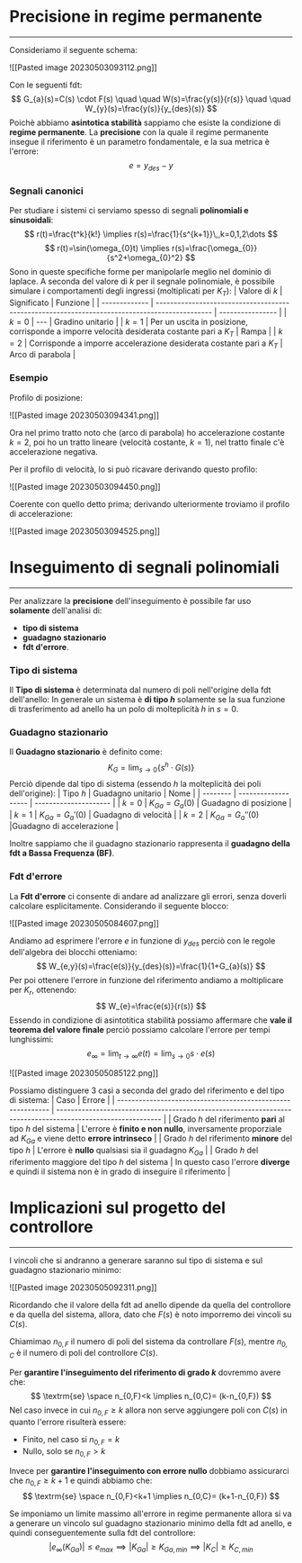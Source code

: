 # Precisione in regime permanente
---
Consideriamo il seguente schema:

![[Pasted image 20230503093112.png]]

Con le seguenti fdt:
$$
G_{a}(s)=C(s) \cdot F(s) \quad \quad W(s)=\frac{y(s)}{r(s)} \quad \quad W_{y}(s)=\frac{y(s)}{y_{des}(s)}
$$
Poichè abbiamo **asintotica stabilità** sappiamo che esiste la condizione di **regime permanente**. La **precisione** con la quale il regime permanente insegue il riferimento è un parametro fondamentale, e la sua metrica è l'errore:
$$
e=y_{des}-y
$$
### Segnali canonici

Per studiare i sistemi ci serviamo spesso di segnali **polinomiali e sinusoidali**:
$$
r(t)=\frac{t^k}{k!} \implies r(s)=\frac{1}{s^{k+1}}\,,k=0,1,2\dots
$$
$$
r(t)=\sin(\omega_{0}t) \implies r(s)=\frac{\omega_{0}}{s^2+\omega_{0}^2}
$$
Sono in queste specifiche forme per manipolarle meglio nel dominio di laplace.
A seconda del valore di $k$ per il segnale polinomiale, è possibile simulare i comportamenti degli ingressi (moltiplicati per $K_{T}$):
| Valore di $k$ | Significato                                                                                   | Funzione         |
| ------------- | --------------------------------------------------------------------------------------------- | ---------------- |
| $k=0$         | ---                                                                                           | Gradino unitario |
| $k=1$         | Per un uscita in posizione, corrisponde a imporre velocità desiderata costante pari a $K_{T}$ | Rampa            |
| $k=2$         | Corrisponde a imporre accelerazione desiderata costante pari a $K_{T}$                        | Arco di parabola                 |

### Esempio

Profilo di posizione:

![[Pasted image 20230503094341.png]]

Ora nel primo tratto noto che (arco di parabola) ho accelerazione costante $k=2$, poi ho un tratto lineare (velocità costante, $k=1$), nel tratto finale c'è accelerazione negativa.

Per il profilo di velocità, lo si può ricavare derivando questo profilo:

![[Pasted image 20230503094450.png]]

Coerente con quello detto prima; derivando ulteriormente troviamo il profilo di accelerazione:

![[Pasted image 20230503094525.png]]



# Inseguimento di segnali polinomiali
---
Per analizzare la **precisione** dell'inseguimento è possibile far uso **solamente** dell'analisi di: 
- **tipo di sistema** 
- **guadagno stazionario**
- **fdt d'errore**.

### Tipo di sistema

Il **Tipo di sistema** è determinata dal numero di poli nell'origine della fdt dell'anello: In generale un sistema è **di tipo $h$** solamente se la sua funzione di trasferimento ad anello ha un polo di molteplicità $h$ in $s=0$.

### Guadagno stazionario

Il **Guadagno stazionario** è definito come:
$$
K_{G}=\lim_{ s \to 0 }\{s^h \cdot G(s)\} 
$$
Perciò dipende dal tipo di sistema (essendo $h$ la molteplicità dei poli dell'origine):
| Tipo $h$ | Guadagno unitario   | Nome                  |
| -------- | ------------------- | --------------------- |
| $k=0$    | $K_{Ga}=G_{a}(0)$   | Guadagno di posizione |
| $k=1$    | $K_{Ga}=G_{a}'(0)$  | Guadagno di velocità  |
| $k=2$    | $K_{Ga}=G_{a}''(0)$ |Guadagno di accelerazione                       | 

Inoltre sappiamo che il guadagno stazionario rappresenta il **guadagno della fdt a Bassa Frequenza (BF)**.

### Fdt d'errore

La **Fdt d'errore** ci consente di andare ad analizzare gli errori, senza doverli calcolare esplicitamente. Considerando il seguente blocco:

![[Pasted image 20230505084607.png]]

Andiamo ad esprimere l'errore $e$ in funzione di $y_{des}$ perciò con le regole dell'algebra dei blocchi otteniamo:
$$
W_{e,y}(s)=\frac{e(s)}{y_{des}(s)}=\frac{1}{1+G_{a}(s)}
$$
Per poi ottenere l'errore in funzione del riferimento andiamo a moltiplicare per $K_{r}$, ottenendo:
$$
W_{e}=\frac{e(s)}{r(s)}
$$
Essendo in condizione di asintotitica stabilità possiamo affermare che **vale il teorema del valore finale** perciò possiamo calcolare l'errore per tempi lunghissimi:
$$
e_{\infty}=\lim_{ t \to \infty } e(t)=\lim_{ s \to 0 } s \cdot e(s)
$$

![[Pasted image 20230505085122.png]]

Possiamo distinguere 3 casi a seconda del grado del riferimento e del tipo di sistema:
| Caso                                                        | Errore                                                                                                      |
| ----------------------------------------------------------- | ----------------------------------------------------------------------------------------------------------- |
| Grado $h$ del riferimento **pari** al tipo $h$ del sistema  | L'errore è **finito e non nullo**, inversamente proporziale ad $K_{Ga}$ e viene detto **errore intrinseco** |
| Grado $h$ del riferimento **minore** del tipo $h$           | L'errore è **nullo** qualsiasi sia il guadagno $K_{Ga}$                                                     |
| Grado $h$ del riferimento maggiore del tipo $h$ del sistema | In questo caso l'errore **diverge** e quindi il sistema non è in grado di inseguire il riferimento                                                                                                            |


# Implicazioni sul progetto del controllore
---
I vincoli che si andranno a generare saranno sul tipo di sistema e sul guadagno stazionario minimo:

![[Pasted image 20230505092311.png]]

Ricordando che il valore della fdt ad anello dipende da quella del controllore e da quella del sistema, allora, dato che $F(s)$ è noto imporremo dei vincoli su $C(s)$.

Chiamimao $n_{0,F}$ il numero di poli del sistema da controllare $F(s)$, mentre $n_{0,C}$ è il numero di poli del controllore $C(s)$.

Per **garantire l'inseguimento del riferimento di grado $k$** dovremmo avere che:
$$
\textrm{se} \space n_{0,F}<k \implies n_{0,C}= (k-n_{0,F})   
$$
Nel caso invece in cui $n_{0,F}\geq k$ allora non serve aggiungere poli con $C(s)$ in quanto l'errore risulterà essere:
- Finito, nel caso si $n_{0,F}=k$
- Nullo, solo se $n_{0,F}> k$

Invece per **garantire l'inseguimento con errore nullo** dobbiamo assicurarci che $n_{0,F}\geq k+1$ e quindi abbiamo che:
$$
\textrm{se} \space n_{0,F}<k+1 \implies n_{0,C}= (k+1-n_{0,F})  
$$

Se imponiamo un limite massimo all'errore in regime permanente allora si va a generare un vincolo sul guadagno stazionario minimo della fdt ad anello, e quindi conseguentemente sulla fdt del controllore:
$$
|e_{\infty}(K_{Ga})|\leq e_{max} \implies |K_{Ga}|\geq K_{Ga,min} \implies |K_{C}|\geq K_{C,min}
$$


